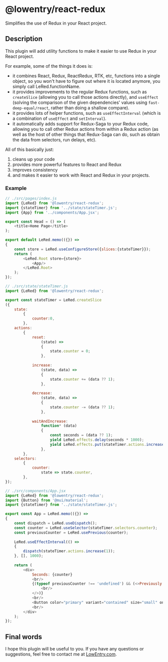 # @lowentry/react-redux

Simplifies the use of Redux in your React project.


## Description

This plugin will add utility functions to make it easier to use Redux in your React project.

For example, some of the things it does is:

- it combines React, Redux, ReactRedux, RTK, etc, functions into a single object, so you won't have to figure out where it is located anymore, you simply call LeRed.functionName.
- it provides improvements to the regular Redux functions, such as `createSlice` (allowing you to call those actions directly), and `useEffect` (solving the comparison of the given dependencies' values using `fast-deep-equal/react`, rather than doing a shallow compare).
- it provides lots of helper functions, such as `useEffectInterval` (which is a combination of `useEffect` and `setInterval`).
- it automatically adds support for Redux-Saga to your Redux code, allowing you to call other Redux actions from within a Redux action (as well as the host of other things that Redux-Saga can do, such as obtain the data from selectors, run delays, etc).

All of this basically just:

1. cleans up your code
2. provides more powerful features to React and Redux
3. improves consistency
4. and makes it easier to work with React and Redux in your projects.


### Example

```javascript
// ./src/pages/index.js
import {LeRed} from '@lowentry/react-redux';
import {stateTimer} from '../state/stateTimer.js';
import {App} from '../components/App.jsx';

export const Head = () => (
    <title>Home Page</title>
);

export default LeRed.memo(({}) =>
{
    const store = LeRed.useConfigureStore({slices:{stateTimer}});
    return (
        <LeRed.Root store={store}>
            <App/>
        </LeRed.Root>
    );
});
```

```javascript
// ./src/state/stateTimer.js
import {LeRed} from '@lowentry/react-redux';

export const stateTimer = LeRed.createSlice
({
    state:
        {
            counter:0,
        },
    actions:
        {
            reset:
                (state) =>
                {
                    state.counter = 0;
                },
            
            increase:
                (state, data) =>
                {
                    state.counter += (data ?? 1);
                },
            
            decrease:
                (state, data) =>
                {
                    state.counter -= (data ?? 1);
                },
            
            waitAndIncrease:
                function* (data)
                {
                    const seconds = (data ?? 1);
                    yield LeRed.effects.delay(seconds * 1000);
                    yield LeRed.effects.put(stateTimer.actions.increase(seconds));
                },
        },
    selectors:
        {
            counter:
                state => state.counter,
        },
});
```

```javascript
// ./src/components/App.jsx
import {LeRed} from '@lowentry/react-redux';
import {Button} from '@mui/material';
import {stateTimer} from '../state/stateTimer.js';

export const App = LeRed.memo(({}) =>
{
    const dispatch = LeRed.useDispatch();
    const counter = LeRed.useSelector(stateTimer.selectors.counter);
    const previousCounter = LeRed.usePrevious(counter);
    
    LeRed.useEffectInterval(() =>
    {
        dispatch(stateTimer.actions.increase(1));
    }, [], 1000);
    
    return (
        <div>
            Seconds: {counter}
            <br/>
            {(typeof previousCounter !== 'undefined') && (<>Previously: {previousCounter}
                <br/>
            </>)}
            <br/>
            <Button color="primary" variant="contained" size="small" onClick={() => dispatch(stateTimer.actions.reset())}>Reset</Button>
            <br/>
        </div>
    );
});
```


## Final words

I hope this plugin will be useful to you. If you have any questions or suggestions, feel free to contact me at [LowEntry.com](https://lowentry.com/).
